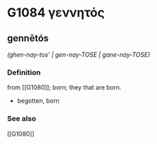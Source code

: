 # G1084 γεννητός

## gennētós

_(ghen-nay-tos' | gen-nay-TOSE | gane-nay-TOSE)_

### Definition

from [[G1080]]; born; they that are born.

- begotten, born

### See also

[[G1080]]

